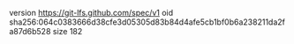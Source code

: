 version https://git-lfs.github.com/spec/v1
oid sha256:064c0383666d38cfe3d05305d83b84d4afe5cb1bf0b6a238211da2fa87d6b528
size 182
